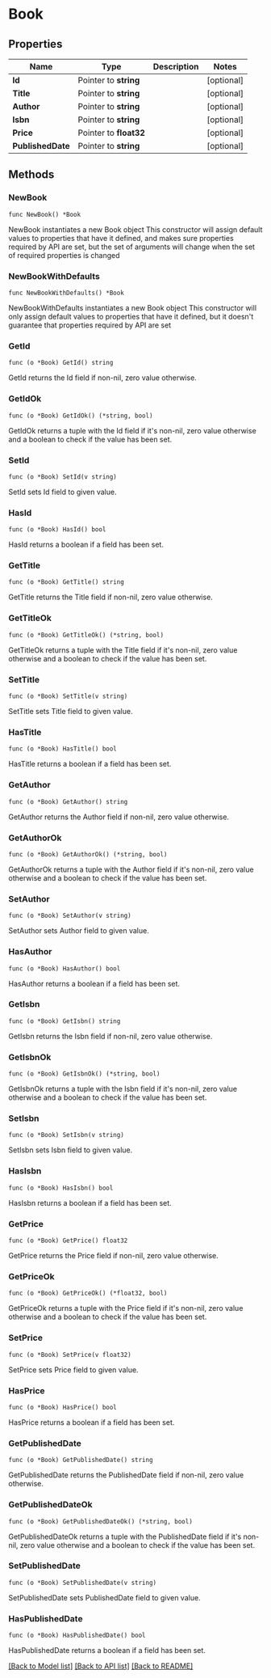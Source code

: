# Book

## Properties

Name | Type | Description | Notes
------------ | ------------- | ------------- | -------------
**Id** | Pointer to **string** |  | [optional] 
**Title** | Pointer to **string** |  | [optional] 
**Author** | Pointer to **string** |  | [optional] 
**Isbn** | Pointer to **string** |  | [optional] 
**Price** | Pointer to **float32** |  | [optional] 
**PublishedDate** | Pointer to **string** |  | [optional] 

## Methods

### NewBook

`func NewBook() *Book`

NewBook instantiates a new Book object
This constructor will assign default values to properties that have it defined,
and makes sure properties required by API are set, but the set of arguments
will change when the set of required properties is changed

### NewBookWithDefaults

`func NewBookWithDefaults() *Book`

NewBookWithDefaults instantiates a new Book object
This constructor will only assign default values to properties that have it defined,
but it doesn't guarantee that properties required by API are set

### GetId

`func (o *Book) GetId() string`

GetId returns the Id field if non-nil, zero value otherwise.

### GetIdOk

`func (o *Book) GetIdOk() (*string, bool)`

GetIdOk returns a tuple with the Id field if it's non-nil, zero value otherwise
and a boolean to check if the value has been set.

### SetId

`func (o *Book) SetId(v string)`

SetId sets Id field to given value.

### HasId

`func (o *Book) HasId() bool`

HasId returns a boolean if a field has been set.

### GetTitle

`func (o *Book) GetTitle() string`

GetTitle returns the Title field if non-nil, zero value otherwise.

### GetTitleOk

`func (o *Book) GetTitleOk() (*string, bool)`

GetTitleOk returns a tuple with the Title field if it's non-nil, zero value otherwise
and a boolean to check if the value has been set.

### SetTitle

`func (o *Book) SetTitle(v string)`

SetTitle sets Title field to given value.

### HasTitle

`func (o *Book) HasTitle() bool`

HasTitle returns a boolean if a field has been set.

### GetAuthor

`func (o *Book) GetAuthor() string`

GetAuthor returns the Author field if non-nil, zero value otherwise.

### GetAuthorOk

`func (o *Book) GetAuthorOk() (*string, bool)`

GetAuthorOk returns a tuple with the Author field if it's non-nil, zero value otherwise
and a boolean to check if the value has been set.

### SetAuthor

`func (o *Book) SetAuthor(v string)`

SetAuthor sets Author field to given value.

### HasAuthor

`func (o *Book) HasAuthor() bool`

HasAuthor returns a boolean if a field has been set.

### GetIsbn

`func (o *Book) GetIsbn() string`

GetIsbn returns the Isbn field if non-nil, zero value otherwise.

### GetIsbnOk

`func (o *Book) GetIsbnOk() (*string, bool)`

GetIsbnOk returns a tuple with the Isbn field if it's non-nil, zero value otherwise
and a boolean to check if the value has been set.

### SetIsbn

`func (o *Book) SetIsbn(v string)`

SetIsbn sets Isbn field to given value.

### HasIsbn

`func (o *Book) HasIsbn() bool`

HasIsbn returns a boolean if a field has been set.

### GetPrice

`func (o *Book) GetPrice() float32`

GetPrice returns the Price field if non-nil, zero value otherwise.

### GetPriceOk

`func (o *Book) GetPriceOk() (*float32, bool)`

GetPriceOk returns a tuple with the Price field if it's non-nil, zero value otherwise
and a boolean to check if the value has been set.

### SetPrice

`func (o *Book) SetPrice(v float32)`

SetPrice sets Price field to given value.

### HasPrice

`func (o *Book) HasPrice() bool`

HasPrice returns a boolean if a field has been set.

### GetPublishedDate

`func (o *Book) GetPublishedDate() string`

GetPublishedDate returns the PublishedDate field if non-nil, zero value otherwise.

### GetPublishedDateOk

`func (o *Book) GetPublishedDateOk() (*string, bool)`

GetPublishedDateOk returns a tuple with the PublishedDate field if it's non-nil, zero value otherwise
and a boolean to check if the value has been set.

### SetPublishedDate

`func (o *Book) SetPublishedDate(v string)`

SetPublishedDate sets PublishedDate field to given value.

### HasPublishedDate

`func (o *Book) HasPublishedDate() bool`

HasPublishedDate returns a boolean if a field has been set.


[[Back to Model list]](../README.md#documentation-for-models) [[Back to API list]](../README.md#documentation-for-api-endpoints) [[Back to README]](../README.md)


